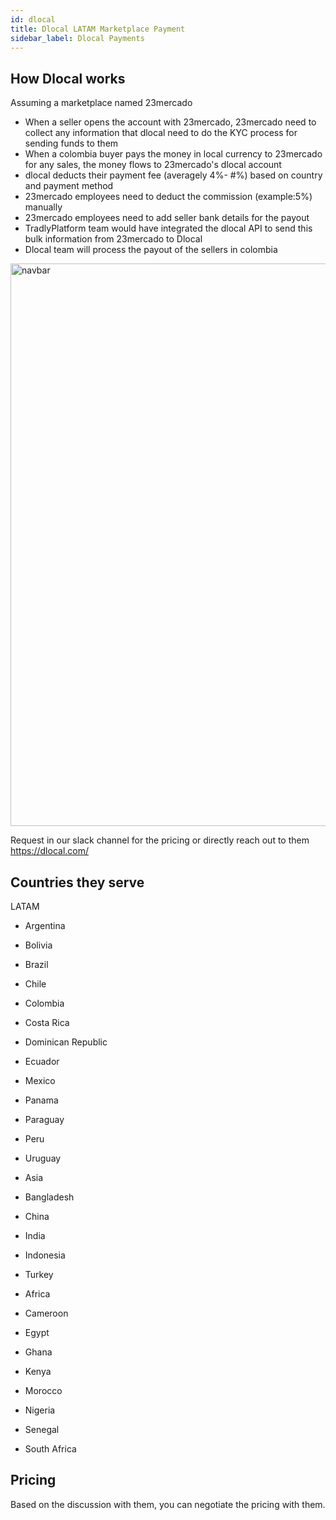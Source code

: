 ```yaml
---
id: dlocal
title: Dlocal LATAM Marketplace Payment
sidebar_label: Dlocal Payments
---
```


## How Dlocal works 

Assuming a marketplace named 23mercado
- When a seller opens the account with 23mercado, 23mercado need to collect any information that dlocal need to do the KYC process for sending funds to them
- When a colombia buyer pays the money in local currency to 23mercado for any sales, the money flows to 23mercado's dlocal account
- dlocal deducts their payment fee (averagely 4%- #%) based on country and payment method
- 23mercado employees need to deduct the commission (example:5%) manually
- 23mercado employees need to add seller bank details for the payout
- TradlyPlatform team would have integrated the dlocal API to send this bulk information from 23mercado to Dlocal
- Dlocal team will process the payout of the sellers in colombia

<img src="/img/dlocal1.png" alt="navbar" width="900"/>

Request in our slack channel for the pricing or directly reach out to them https://dlocal.com/

## Countries they serve
LATAM

- Argentina
- Bolivia
- Brazil
- Chile
- Colombia
- Costa Rica
- Dominican Republic
- Ecuador
- Mexico
- Panama
- Paraguay
- Peru
- Uruguay
- Asia

- Bangladesh
- China
- India
- Indonesia
- Turkey
- Africa

- Cameroon
- Egypt
- Ghana
- Kenya
- Morocco
- Nigeria
- Senegal
- South Africa

## Pricing
Based on the discussion with them, you can negotiate the pricing with them. 

